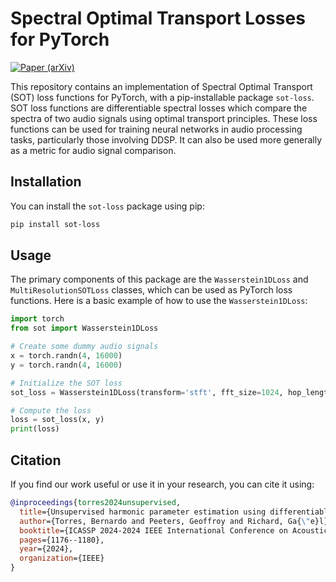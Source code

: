 # Spectral Optimal Transport Losses for PyTorch 


[![Paper (arXiv)](https://img.shields.io/badge/arXiv-2312.14507-b31b1b.svg)](https://arxiv.org/abs/2312.14507)

This repository contains an implementation of Spectral Optimal Transport (SOT) loss functions for PyTorch, with a pip-installable package `sot-loss`. SOT loss functions are differentiable spectral losses which compare the spectra of two audio signals using optimal transport principles. These loss functions can be used for training neural networks in audio processing tasks, particularly those involving DDSP. It can also be used more generally as a metric for audio signal comparison. 

## Installation

You can install the `sot-loss` package using pip:

```bash
pip install sot-loss
```

## Usage

The primary components of this package are the `Wasserstein1DLoss` and `MultiResolutionSOTLoss` classes, which can be used as PyTorch loss functions. Here is a basic example of how to use the `Wasserstein1DLoss`:

```python
import torch
from sot import Wasserstein1DLoss

# Create some dummy audio signals
x = torch.randn(4, 16000)
y = torch.randn(4, 16000)

# Initialize the SOT loss
sot_loss = Wasserstein1DLoss(transform='stft', fft_size=1024, hop_length=256)

# Compute the loss
loss = sot_loss(x, y)
print(loss)
```

## Citation


If you find our work useful or use it in your research, you can cite it using:

```bibtex
@inproceedings{torres2024unsupervised,
  title={Unsupervised harmonic parameter estimation using differentiable DSP and spectral optimal transport},
  author={Torres, Bernardo and Peeters, Geoffroy and Richard, Ga{\"e}l},
  booktitle={ICASSP 2024-2024 IEEE International Conference on Acoustics, Speech and Signal Processing (ICASSP)},
  pages={1176--1180},
  year={2024},
  organization={IEEE}
}

```
